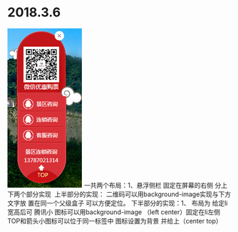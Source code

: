 # 2018.3.6

![image](https://github.com/Lmao-Pt/2018.3.6/blob/master/images/ok.png)
  一共两个布局：1、悬浮侧栏 固定在屏幕的右侧  分上下两个部分实现 
上半部分的实现： 二维码可以用background-image实现与下方文字放
置在同一个父级盒子 可以方便定位。 
下半部分的实现：1、 布局为<!--ul>li*3--> 给定li宽高后可 腾讯小
图标可以用background-image  （left center）固定在li左侧 
TOP和箭头小图标可以位于同一标签中 图标设置为背景 并给上（center top）


